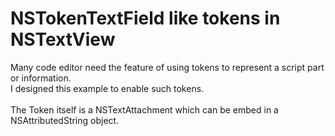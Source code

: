 # NSTokenTextField like tokens in NSTextView

Many code editor need the feature of using tokens to represent a script part or information.<br>
I designed this example to enable such tokens.<br>
<br>
The Token itself is a NSTextAttachment which can be embed in a NSAttributedString object.<br>
